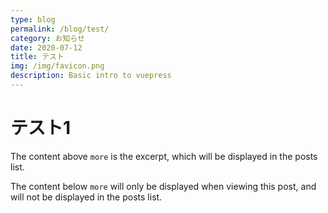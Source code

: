 ```yaml
---
type: blog
permalink: /blog/test/
category: お知らせ
date: 2020-07-12
title: テスト
img: /img/favicon.png
description: Basic intro to vuepress
---
```


# テスト1

The content above `more` is the excerpt, which will be displayed in the posts list.

<!-- more -->

The content below `more` will only be displayed when viewing this post, and will not be displayed in the posts list.
